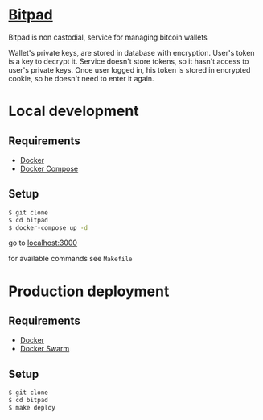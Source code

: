 # [Bitpad](https://bitpad.ru)

Bitpad is non castodial, service for managing bitcoin wallets

Wallet's private keys, are stored in database with encryption.
User's token is a key to decrypt it.
Service doesn't store tokens, so it hasn't access to user's private keys.
Once user logged in, his token is stored in encrypted cookie, so he doesn't need to enter it again.

# Local development

## Requirements

- [Docker](https://www.docker.com/)
- [Docker Compose](https://docs.docker.com/compose/)

## Setup
```bash
$ git clone
$ cd bitpad
$ docker-compose up -d
```

go to [localhost:3000](http://localhost:3000)

for available commands see `Makefile`

# Production deployment

## Requirements

- [Docker](https://www.docker.com/)
- [Docker Swarm](https://docs.docker.com/engine/swarm/)

## Setup
```bash
$ git clone
$ cd bitpad
$ make deploy
```

